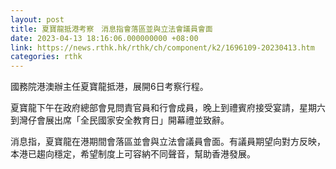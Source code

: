 ```yaml
---
layout: post
title: 夏寶龍抵港考察　消息指會落區並與立法會議員會面
date: 2023-04-13 18:16:06.000000000 +08:00
link: https://news.rthk.hk/rthk/ch/component/k2/1696109-20230413.htm
categories: rthk
---
```


國務院港澳辦主任夏寶龍抵港，展開6日考察行程。

夏寶龍下午在政府總部會見問責官員和行會成員，晚上到禮賓府接受宴請，星期六到灣仔會展出席「全民國家安全教育日」開幕禮並致辭。

消息指，夏寶龍在港期間會落區並會與立法會議員會面。有議員期望向對方反映，本港已趨向穩定，希望制度上可容納不同聲音，幫助香港發展。
